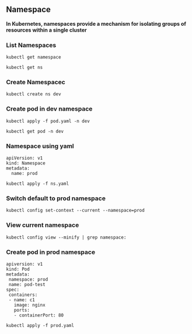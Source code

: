 ## Namespace 
**In Kubernetes, namespaces provide a mechanism for isolating groups of resources within a single cluster**

### List Namespaces
````
kubectl get namespace
````
````
kubectl get ns
````

### Create Namespacec
````
kubectl create ns dev
````

### Create pod in dev namespace
````
kubectl apply -f pod.yaml -n dev
````
````
kubectl get pod -n dev
````

### Namespace using yaml
````
apiVersion: v1
kind: Namespace
metadata:
  name: prod
````
````
kubectl apply -f ns.yaml
````
### Switch default to prod namespace
````
kubectl config set-context --current --namespace=prod
````
### View current namespace
````
kubectl config view --minify | grep namespace:
````
### Create pod in prod namespace
````
apiversion: v1
kind: Pod
metadata:
 namespace: prod
 name: pod-test
spec:
 containers:
 - name: c1
   image: nginx
   ports:
   - containerPort: 80
````
````
kubectl apply -f prod.yaml
````
